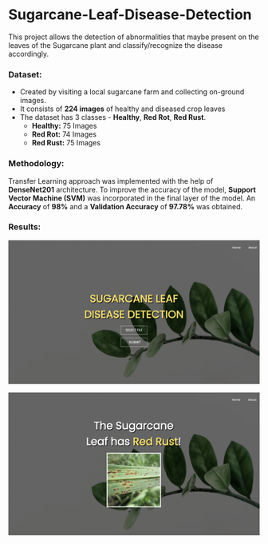 # Sugarcane-Leaf-Disease-Detection

This project allows the detection of abnormalities that maybe present on the leaves of the Sugarcane plant and classify/recognize the disease accordingly. 

### Dataset:
* Created by visiting a local sugarcane farm and collecting on-ground images.
* It consists of **224 images** of healthy and diseased crop leaves
* The dataset has 3 classes - **Healthy**, **Red Rot**, **Red Rust**. 
  * **Healthy:** 75 Images
  * **Red Rot:** 74 Images
  * **Red Rust:** 75 Images

### Methodology:
Transfer Learning approach was implemented with the help of **DenseNet201** architecture. To improve the accuracy of the model, **Support Vector Machine (SVM)** was incorporated in the final layer of the model. An **Accuracy** of **98%** and a **Validation Accuracy** of **97.78%** was obtained.

### Results:
![Alt text](/media/output/home.png "Home Page")

![Alt text](/media/output/prediction.png "Prediction Page")